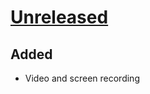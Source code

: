# [Unreleased]

## Added

- Video and screen recording

[Unreleased]: https://github.com/klaaspieter/Letters/compare/1.0.1...HEAD


